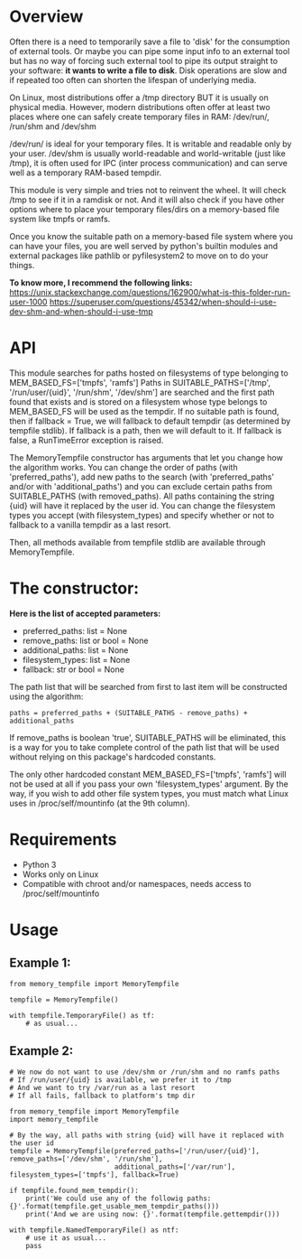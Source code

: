 # Overview

Often there is a need to temporarily save a file to 'disk' for the consumption of external tools. Or maybe you can pipe some input info to an external tool
but has no way of forcing such external tool to pipe its output straight to your software: **it wants to write a file to disk**.
Disk operations are slow and if repeated too often can shorten the lifespan of underlying media.

On Linux, most distributions offer a /tmp directory BUT it is usually on physical media. However, modern distributions often offer at least two
places where one can safely create temporary files in RAM: /dev/run/<uid>, /run/shm and /dev/shm

/dev/run/<uid> is ideal for your temporary files. It is writable and readable only by your user.
/dev/shm is usually world-readable and world-writable (just like /tmp), it is often used for IPC (inter process communication) and can serve well as a temporary RAM-based tempdir.

This module is very simple and tries not to reinvent the wheel. It will check /tmp to see if it in a ramdisk or not. And it will also check
if you have other options where to place your temporary files/dirs on a memory-based file system like tmpfs or ramfs.

Once you know the suitable path on a memory-based file system where you can have your files, you are well served by python's builtin modules and external packages like pathlib
or pyfilesystem2 to move on to do your things.

**To know more, I recommend the following links:**
https://unix.stackexchange.com/questions/162900/what-is-this-folder-run-user-1000
https://superuser.com/questions/45342/when-should-i-use-dev-shm-and-when-should-i-use-tmp


# API
This module searches for paths hosted on filesystems of type belonging to MEM_BASED_FS=['tmpfs', 'ramfs']
Paths in SUITABLE_PATHS=['/tmp', '/run/user/{uid}', '/run/shm', '/dev/shm'] are searched and the first path found that exists and is stored on a filesystem whose type belongs to MEM_BASED_FS will be used as the tempdir.
If no suitable path is found, then if fallback = True, we will fallback to default tempdir (as determined by tempfile stdlib). If fallback is a path, then we will default to it.
If fallback is false, a RunTimeError exception is raised.

The MemoryTempfile constructor has arguments that let you change how the algorithm works.
You can change the order of paths (with 'preferred_paths'), add new paths to the search (with 'preferred_paths' and/or with 'additional_paths') and you can exclude certain paths from SUITABLE_PATHS (with removed_paths). All paths containing the string {uid} will have it replaced by the user id.
You can change the filesystem types you accept (with filesystem_types) and specify whether or not to fallback to a vanilla tempdir as a last resort.

Then, all methods available from tempfile stdlib are available through MemoryTempfile.

# The constructor:

**Here is the list of accepted parameters:**
- preferred_paths: list = None
- remove_paths: list or bool = None
- additional_paths: list = None
- filesystem_types: list = None
- fallback: str or bool = None

The path list that will be searched from first to last item will be constructed using the algorithm:

    paths = preferred_paths + (SUITABLE_PATHS - remove_paths) + additional_paths

If remove_paths is boolean 'true', SUITABLE_PATHS will be eliminated, this is a way for you to take complete control of the path list
that will be used without relying on this package's hardcoded constants.

The only other hardcoded constant MEM_BASED_FS=['tmpfs', 'ramfs'] will not be used at all if you pass your own 'filesystem_types' argument.
By the way, if you wish to add other file system types, you must match what Linux uses in /proc/self/mountinfo (at the 9th column).

# Requirements

- Python 3
- Works only on Linux
- Compatible with chroot and/or namespaces, needs access to /proc/self/mountinfo

# Usage

## Example 1:

    from memory_tempfile import MemoryTempfile
    
    tempfile = MemoryTempfile()
    
    with tempfile.TemporaryFile() as tf:
        # as usual...
        
## Example 2:

    # We now do not want to use /dev/shm or /run/shm and no ramfs paths
    # If /run/user/{uid} is available, we prefer it to /tmp
    # And we want to try /var/run as a last resort
    # If all fails, fallback to platform's tmp dir
    
    from memory_tempfile import MemoryTempfile
    import memory_tempfile

    # By the way, all paths with string {uid} will have it replaced with the user id
    tempfile = MemoryTempfile(preferred_paths=['/run/user/{uid}'], remove_paths=['/dev/shm', '/run/shm'],
                              additional_paths=['/var/run'], filesystem_types=['tmpfs'], fallback=True)
    
    if tempfile.found_mem_tempdir():
        print('We could use any of the followig paths: {}'.format(tempfile.get_usable_mem_tempdir_paths()))
        print('And we are using now: {}'.format(tempfile.gettempdir()))
    
    with tempfile.NamedTemporaryFile() as ntf:
        # use it as usual...
        pass
